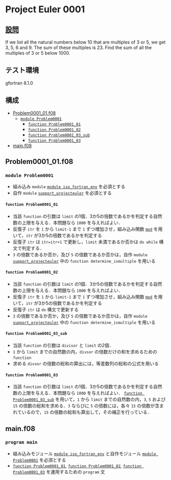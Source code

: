 # Project Euler 0001 #

## [設問](https://projecteuler.net/problem=1) ##
If we list all the natural numbers below 10 that are multiples of 3 or 5, we get 3, 5, 6 and 9. The sum of these multiples is 23.
Find the sum of all the multiples of 3 or 5 below 1000.

## テスト環境 ##
gfortran 8.1.0

## 構成 ##
- [Problem0001_01.f08](#problem0001_01f08)
    - [`module Problem0001`](#module-problem0001)
        - [`function Problem0001_01`](#function-problem0001_01)
        - [`function Problem0001_02`](#function-problem0001_02)
        - [`function Problem0001_03_sub`](#function-problem0001_03_sub)
        - [`function Problem0001_03`](#function-problem0001_03)
- [main.f08](#mainf08)

## Problem0001_01.f08 ##

### `module Problem0001` ###
- 組み込み `module` [`module iso_fortran_env`](https://gcc.gnu.org/onlinedocs/gfortran/ISO_005fFORTRAN_005fENV.html) を必須とする
- 自作 `module` [`support_projecteuler`](../support/support_projecteuler.f08) を必須とする

#### `function Problem0001_01` ####
- 当該 `function` の引数は `limit` の1個．3か5の倍数であるかを判定する自然数の上限を与える．本問題なら `1000` を与えればよい．
- 反復子 `itr` を `1` から `limit-1` まで `1` ずつ増加させ，組み込み関数 [`mod`](https://gcc.gnu.org/onlinedocs/gfortran/MOD.html) を用いて，`itr` が3か5の倍数であるかを判定する
- 反復子 `itr` は `itr=itr+1` で更新し，`limit` 未満であるか否かは `do while` 構文で判定する．
- `3` の倍数であるか否か，及び `5` の倍数であるか否かは，自作 `module` [`support_projecteuler`](../support/support_projecteuler.f08) 中の `function determine_ismultiple` を用いる

#### `function Problem0001_02` ####
- 当該 `function` の引数は `limit` の1個．3か5の倍数であるかを判定する自然数の上限を与える．本問題なら `1000` を与えればよい．
- 反復子 `itr` を `1` から `limit-1` まで `1` ずつ増加させ，組み込み関数 [`mod`](https://gcc.gnu.org/onlinedocs/gfortran/MOD.html) を用いて，`itr` が3か5の倍数であるかを判定する
- 反復子 `itr` は `do` 構文で更新する
- `3` の倍数であるか否か，及び `5` の倍数であるか否かは，自作 `module` [`support_projecteuler`](../support/support_projecteuler.f08) 中の `function determine_ismultiple` を用いる

#### `function Problem0001_03_sub` ####
- 当該 `function` の引数は `divisor` と `limit` の2個．
- `1` から `limit` までの自然数の内，`divsor` の倍数だけの和を求めるための `function`
- 求める `divsor` の倍数の総和の算出には，等差数列の総和の公式を用いる

#### `function Problem0001_03` ####
- 当該 `function` の引数は `limit` の1個．3か5の倍数であるかを判定する自然数の上限を与える．本問題なら `1000` を与えればよい．
[`function Problem0001_03_sub`](#function-problem0001_03_sub) を用いて，`1` から `limit` までの自然数の内，`3`, `5` および `15` の倍数の総和を求める．`3` ならびに `5` の倍数には，各々 `15` の倍数が含まれているので，`15` の倍数の総和も算出して，その補正を行っている．

## main.f08 ##

### `program main` ###
- 組み込みモジュール [`module iso_fortran_env`](https://gcc.gnu.org/onlinedocs/gfortran/ISO_005fFORTRAN_005fENV.html) と自作モジュール [`module Problem0001`](https://github.com/DSCF-1224/ProjectEuler/tree/master/Fortran#module-problem0001) を必須とする
- [`function Problem0001_01`](https://github.com/DSCF-1224/ProjectEuler/tree/master/Fortran#function-problem0001_01), [`function Problem0001_02`](https://github.com/DSCF-1224/ProjectEuler/tree/master/Fortran#function-problem0001_02), [`function Problem0001_03`](https://github.com/DSCF-1224/ProjectEuler/tree/master/Fortran#function-problem0001_03) を運用するための `program` 文
